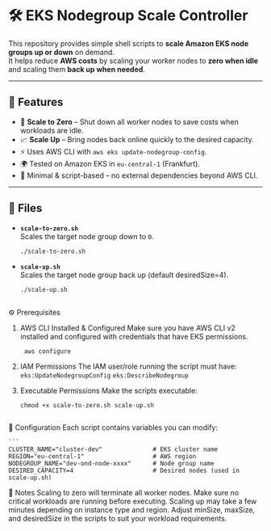 # 🛠️ EKS Nodegroup Scale Controller

This repository provides simple shell scripts to **scale Amazon EKS node groups up or down** on demand.  
It helps reduce **AWS costs** by scaling your worker nodes to **zero when idle** and scaling them **back up when needed**.

---

## 📌 Features
- 🚀 **Scale to Zero** – Shut down all worker nodes to save costs when workloads are idle.  
- 📈 **Scale Up** – Bring nodes back online quickly to the desired capacity.  
- ⚡ Uses AWS CLI with `aws eks update-nodegroup-config`.  
- 🌍 Tested on Amazon EKS in `eu-central-1` (Frankfurt).  
- 🔧 Minimal & script-based – no external dependencies beyond AWS CLI.  

---

## 📂 Files
- **`scale-to-zero.sh`**  
  Scales the target node group down to `0`.  
  ```bash
  ./scale-to-zero.sh

- **`scale-up.sh`**  
Scales the target node group back up (default desiredSize=4).
  ```bash
  ./scale-up.sh



⚙️ Prerequisites
1. AWS CLI Installed & Configured
Make sure you have AWS CLI v2 installed and configured with credentials that have EKS permissions.

   ```
    aws configure

2. IAM Permissions
The IAM user/role running the script must have:
`eks:UpdateNodegroupConfig`
`eks:DescribeNodegroup`

3. Executable Permissions
Make the scripts executable:

   ```
   chmod +x scale-to-zero.sh scale-up.sh


📝 Configuration
Each script contains variables you can modify:

    ```
    CLUSTER_NAME="cluster-dev"              # EKS cluster name
    REGION="eu-central-1"                   # AWS region
    NODEGROUP_NAME="dev-ond-node-xxxx"      # Node group name
    DESIRED_CAPACITY=4                      # Desired nodes (used in scale-up.sh)


🔐 Notes
Scaling to zero will terminate all worker nodes. Make sure no critical workloads are running before executing.
Scaling up may take a few minutes depending on instance type and region.
Adjust minSize, maxSize, and desiredSize in the scripts to suit your workload requirements.



